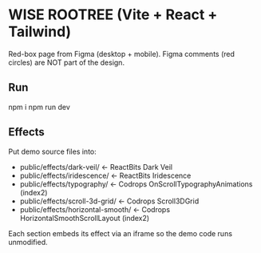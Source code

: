 # WISE ROOTREE (Vite + React + Tailwind)

Red-box page from Figma (desktop + mobile). Figma comments (red circles) are NOT part of the design.

## Run
npm i
npm run dev

## Effects
Put demo source files into:
- public/effects/dark-veil/          ← ReactBits Dark Veil
- public/effects/iridescence/        ← ReactBits Iridescence
- public/effects/typography/         ← Codrops OnScrollTypographyAnimations (index2)
- public/effects/scroll-3d-grid/     ← Codrops Scroll3DGrid
- public/effects/horizontal-smooth/  ← Codrops HorizontalSmoothScrollLayout (index2)

Each section embeds its effect via an iframe so the demo code runs unmodified.
